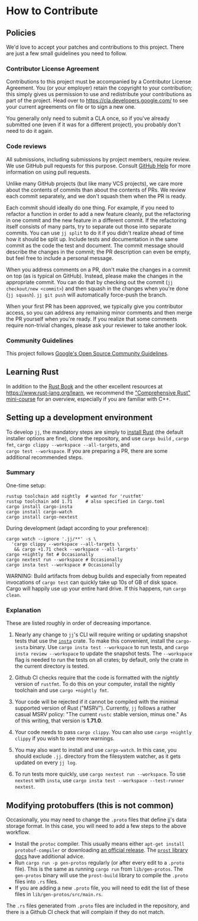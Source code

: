 # How to Contribute

## Policies

We'd love to accept your patches and contributions to this project. There are
just a few small guidelines you need to follow.

### Contributor License Agreement

Contributions to this project must be accompanied by a Contributor License
Agreement. You (or your employer) retain the copyright to your contribution;
this simply gives us permission to use and redistribute your contributions as
part of the project. Head over to <https://cla.developers.google.com/> to see
your current agreements on file or to sign a new one.

You generally only need to submit a CLA once, so if you've already submitted one
(even if it was for a different project), you probably don't need to do it
again.

### Code reviews

All submissions, including submissions by project members, require review. We
use GitHub pull requests for this purpose. Consult
[GitHub Help](https://help.github.com/articles/about-pull-requests/) for more
information on using pull requests.

Unlike many GitHub projects (but like many VCS projects), we care more about the
contents of commits than about the contents of PRs. We review each commit
separately, and we don't squash them when the PR is ready.

Each commit should ideally do one thing. For example, if you need to refactor a
function in order to add a new feature cleanly, put the refactoring in one
commit and the new feature in a different commit. If the refactoring itself
consists of many parts, try to separate out those into separate commits. You can
use `jj split` to do it if you didn't realize ahead of time how it should be
split up. Include tests and documentation in the same commit as the code the
test and document. The commit message should describe the changes in the commit;
the PR description can even be empty, but feel free to include a personal
message.

When you address comments on a PR, don't make the changes in a commit on top (as
is typical on GitHub). Instead, please make the changes in the appropriate
commit. You can do that by checking out the commit (`jj checkout/new <commit>`)
and then squash in the changes when you're done (`jj squash`). `jj git push`
will automatically force-push the branch.

When your first PR has been approved, we typically give you contributor access,
so you can address any remaining minor comments and then merge the PR yourself
when you're ready. If you realize that some comments require non-trivial
changes, please ask your reviewer to take another look.

### Community Guidelines

This project follows
[Google's Open Source Community Guidelines](https://opensource.google/conduct/).

## Learning Rust

In addition to the [Rust Book](https://doc.rust-lang.org/book/) and the other
excellent resources at https://www.rust-lang.org/learn, we recommend the
["Comprehensive Rust" mini-course](https://google.github.io/comprehensive-rust/)
for an overview, especially if you are familiar with C++.

## Setting up a development environment

To develop `jj`, the mandatory steps are simply to
[install Rust](https://www.rust-lang.org/tools/install) (the default installer
options are fine), clone the repository, and use `cargo build` , `cargo fmt`,
`cargo clippy --workspace --all-targets`, and  
`cargo test --workspace`. If you are preparing a PR, there are some additional
recommended steps.

### Summary

One-time setup:

    rustup toolchain add nightly  # wanted for 'rustfmt'
    rustup toolchain add 1.71     # also specified in Cargo.toml
    cargo install cargo-insta
    cargo install cargo-watch
    cargo install cargo-nextest

During development (adapt according to your preference):

    cargo watch --ignore '.jj/**' -s \
      'cargo clippy --workspace --all-targets \
       && cargo +1.71 check --workspace --all-targets'
    cargo +nightly fmt # Occasionally
    cargo nextest run --workspace # Occasionally
    cargo insta test --workspace # Occasionally

WARNING: Build artifacts from debug builds and especially from repeated
invocations of `cargo test` can quickly take up 10s of GB of disk space. Cargo
will happily use up your entire hard drive. If this happens, run `cargo clean`.

### Explanation

These are listed roughly in order of decreasing importance.

1. Nearly any change to `jj`'s CLI will require writing or updating snapshot
   tests that use the [`insta`](https://insta.rs/) crate. To make this
   convenient, install the `cargo-insta` binary. Use
   `cargo insta test --workspace` to run tests, and
   `cargo insta review --workspace` to update the snapshot tests. The
   `--workspace` flag is needed to run the tests on all crates; by default, only
   the crate in the current directory is tested.

2. Github CI checks require that the code is formatted with the _nightly_
   version of `rustfmt`. To do this on your computer, install the nightly
   toolchain and use `cargo +nightly fmt`.

3. Your code will be rejected if it cannot be compiled with the minimal
   supported version of Rust ("MSRV"). Currently, `jj` follows a rather casual
   MSRV policy: "The current `rustc` stable version, minus one." As of this
   writing, that version is **1.71.0**.

4. Your code needs to pass `cargo clippy`. You can also use
   `cargo +nightly clippy` if you wish to see more warnings.

5. You may also want to install and use `cargo-watch`. In this case, you should
   exclude `.jj`. directory from the filesystem watcher, as it gets updated on
   every `jj log`.

6. To run tests more quickly, use `cargo nextest run --workspace`. To use
   `nextest` with `insta`, use
   `cargo insta test --workspace --test-runner nextest`.

## Modifying protobuffers (this is not common)

Occasionally, you may need to change the `.proto` files that define jj's data
storage format. In this case, you will need to add a few steps to the above
workflow.

- Install the `protoc` compiler. This usually means either
  `apt-get install protobuf-compiler` or downloading [an official release]. The
  [`prost` library docs] have additional advice.
- Run `cargo run -p gen-protos` regularly (or after every edit to a `.proto`
  file). This is the same as running `cargo run` from `lib/gen-protos`. The
  `gen-protos` binary will use the `prost-build` library to compile the `.proto`
  files into `.rs` files.
- If you are adding a new `.proto` file, you will need to edit the list of these
  files in `lib/gen-protos/src/main.rs`.

[an official release]: https://github.com/protocolbuffers/protobuf/releases
[`prost` library docs]:
  https://docs.rs/prost-build/latest/prost_build/#sourcing-protoc

The `.rs` files generated from `.proto` files are included in the repository,
and there is a Github CI check that will complain if they do not match.
